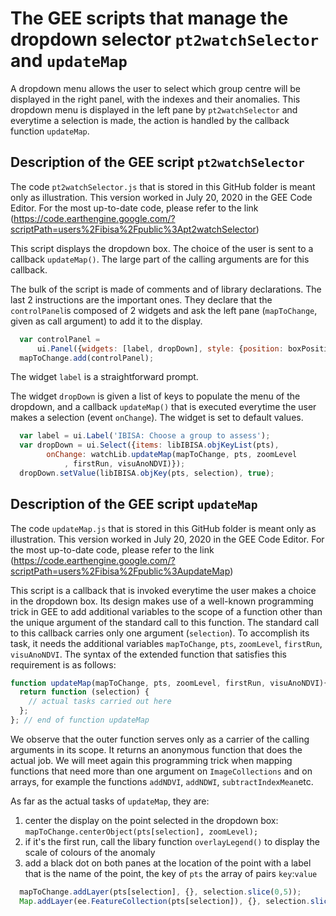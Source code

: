 # The GEE scripts that manage the dropdown selector `pt2watchSelector` and `updateMap`
A dropdown menu allows the user to select which group centre will be displayed in the right panel, with the indexes and their anomalies. This dropdown menu is displayed in the left  pane by `pt2watchSelector` and everytime  a selection is made, the action is  handled  by the callback function `updateMap`.

## Description of the GEE script `pt2watchSelector`
The code `pt2watchSelector.js` that is stored in this GitHub folder is meant only as illustration. This version worked in July 20, 2020 in the GEE Code Editor. For the most up-to-date code, please refer to the link (https://code.earthengine.google.com/?scriptPath=users%2Fibisa%2Fpublic%3Apt2watchSelector)

This script displays the dropdown box. The choice of the user is sent to a callback `updateMap()`. The large part of the calling arguments are for this callback.

The bulk of the script is made of comments and of library declarations. The last 2 instructions are the important ones. They declare that the `controlPanel`is composed of 2 widgets and ask the left pane (`mapToChange`, given as call argument) to add it to the display.
```javascript
  var controlPanel =
      ui.Panel({widgets: [label, dropDown], style: {position: boxPosition}});
  mapToChange.add(controlPanel);
```
The widget `label` is a straightforward prompt.

The widget `dropDown` is given a list of keys to populate the menu of the dropdown, and a callback `updateMap()` that is executed everytime the user makes a selection (event `onChange`). The widget is set to default values.
```javascript
  var label = ui.Label('IBISA: Choose a group to assess');
  var dropDown = ui.Select({items: libIBISA.objKeyList(pts), 
        onChange: watchLib.updateMap(mapToChange, pts, zoomLevel
            , firstRun, visuAnoNDVI)}); 
  dropDown.setValue(libIBISA.objKey(pts, selection), true);
```
## Description of the GEE script `updateMap`
The code `updateMap.js` that is stored in this GitHub folder is meant only as illustration. This version worked in July 20, 2020 in the GEE Code Editor. For the most up-to-date code, please refer to the link (https://code.earthengine.google.com/?scriptPath=users%2Fibisa%2Fpublic%3AupdateMap)

This script is a callback that is invoked everytime the user makes a choice in the dropdown box. Its design makes use of a well-known programming trick in GEE to add additional variables to the scope of a function other than the unique argument of the standard call to this function. The standard call to this callback carries only one argument (`selection`). To accomplish its task, it needs the additional variables `mapToChange`, `pts`, `zoomLevel`, `firstRun`, `visuAnoNDVI`. The syntax of the extended function that satisfies this requirement is as follows:
```javascript
function updateMap(mapToChange, pts, zoomLevel, firstRun, visuAnoNDVI){
  return function (selection) {
    // actual tasks carried out here
  };
}; // end of function updateMap
```
We observe that the outer function serves only as a carrier of the calling arguments in its scope. It returns an anonymous function that does the actual job. We will meet again this programming trick when mapping functions that need more than one argument on `ImageCollections` and on arrays, for example the functions `addNDVI`, `addNDWI`, `subtractIndexMean`etc.

As far as the actual tasks of `updateMap`, they are:
1. center the display on the point selected in the dropdown box: `mapToChange.centerObject(pts[selection], zoomLevel);`
2. if it's the first run, call the libary function `overlayLegend()` to display the  scale of colours of the anomaly
3. add a black dot on both panes at the location of the point with a label that is the name of the point, the key of  `pts` the array of pairs `key`:`value`
```javascript
  mapToChange.addLayer(pts[selection], {}, selection.slice(0,5));
  Map.addLayer(ee.FeatureCollection(pts[selection]), {}, selection.slice(0,5));
```
